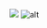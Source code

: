 ![](https://tenor.com/view/xreamy-boisvert-burning-gif-27173779.gif)
![alt](url)
<!---
Vaisaz/Vaisaz is a ✨ special ✨ repository because its `README.md` (this file) appears on your GitHub profile.
You can click the Preview link to take a look at your changes.
--->
